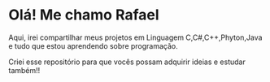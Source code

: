 # Olá! Me chamo Rafael

Aqui, irei compartilhar meus projetos em Linguagem C,C#,C++,Phyton,Java e tudo que estou aprendendo sobre programação.

Criei esse repositório para que vocês possam adquirir ideias e estudar também!!





